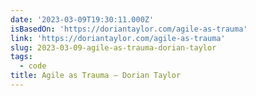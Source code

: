 ```yaml
---
date: '2023-03-09T19:30:11.000Z'
isBasedOn: 'https://doriantaylor.com/agile-as-trauma'
link: 'https://doriantaylor.com/agile-as-trauma'
slug: 2023-03-09-agile-as-trauma-dorian-taylor
tags:
  - code
title: Agile as Trauma — Dorian Taylor
---
```



